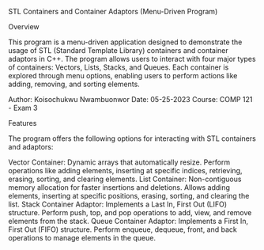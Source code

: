 STL Containers and Container Adaptors (Menu-Driven Program) 

Overview

This program is a menu-driven application designed to demonstrate the usage of STL (Standard Template Library) containers and container adaptors in C++. The program allows users to interact with four major types of containers: Vectors, Lists, Stacks, and Queues. Each container is explored through menu options, enabling users to perform actions like adding, removing, and sorting elements.

Author:
Koisochukwu Nwambuonwor
Date: 05-25-2023
Course: COMP 121 - Exam 3

Features

The program offers the following options for interacting with STL containers and adaptors:

Vector Container:
Dynamic arrays that automatically resize.
Perform operations like adding elements, inserting at specific indices, retrieving, erasing, sorting, and clearing elements.
List Container:
Non-contiguous memory allocation for faster insertions and deletions.
Allows adding elements, inserting at specific positions, erasing, sorting, and clearing the list.
Stack Container Adaptor:
Implements a Last In, First Out (LIFO) structure.
Perform push, top, and pop operations to add, view, and remove elements from the stack.
Queue Container Adaptor:
Implements a First In, First Out (FIFO) structure.
Perform enqueue, dequeue, front, and back operations to manage elements in the queue.
